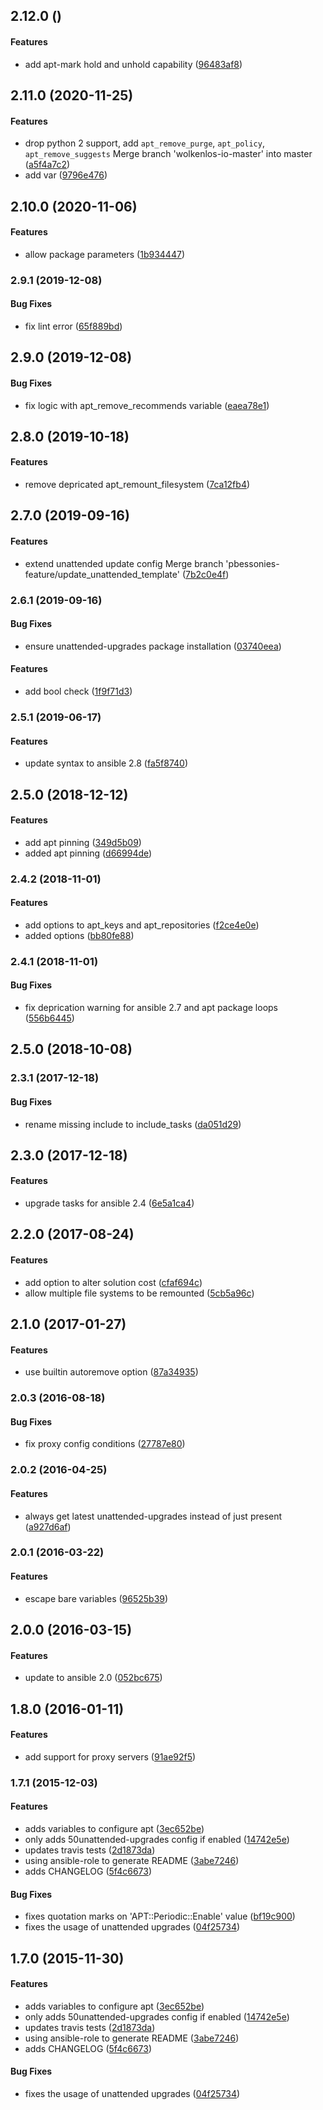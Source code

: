 <a name="2.12.0"></a>
## 2.12.0 ()


#### Features

*   add apt-mark hold and unhold capability ([96483af8](https://github.com/weareinteractive/ansible-apt/commit/96483af8d8aa0666462dedfd01f62977928d7c54))



<a name="2.11.0"></a>
## 2.11.0 (2020-11-25)


#### Features

*   drop python 2 support, add `apt_remove_purge`, `apt_policy`, `apt_remove_suggests` Merge branch 'wolkenlos-io-master' into master ([a5f4a7c2](https://github.com/weareinteractive/ansible-apt/commit/a5f4a7c20c954f461224a70c2e61b4cd99b766cc))
*   add  var ([9796e476](https://github.com/weareinteractive/ansible-apt/commit/9796e476b6cd9d19ba8c50fee3caba19bdfddb0e))



<a name="2.10.0"></a>
## 2.10.0 (2020-11-06)


#### Features

*   allow package parameters ([1b934447](https://github.com/weareinteractive/ansible-apt/commit/1b934447e871f1f9a0282d481c7859d2b3118742))



<a name="2.9.1"></a>
### 2.9.1 (2019-12-08)


#### Bug Fixes

*   fix lint error ([65f889bd](https://github.com/weareinteractive/ansible-apt/commit/65f889bd07e3a7fd33e7df42023e7543b8af7c4a))



<a name="2.9.0"></a>
## 2.9.0 (2019-12-08)


#### Bug Fixes

*   fix logic with apt_remove_recommends variable ([eaea78e1](https://github.com/weareinteractive/ansible-apt/commit/eaea78e1fb43f86b2a27db23ba121e805de8d835))



<a name="2.8.0"></a>
## 2.8.0 (2019-10-18)


#### Features

*   remove depricated apt_remount_filesystem ([7ca12fb4](https://github.com/weareinteractive/ansible-apt/commit/7ca12fb483e0cd8272589e5b1393e4c74611fb2a))



<a name="2.7.0"></a>
## 2.7.0 (2019-09-16)


#### Features

*   extend unattended update config Merge branch 'pbessonies-feature/update_unattended_template' ([7b2c0e4f](https://github.com/weareinteractive/ansible-apt/commit/7b2c0e4fadf07feb8ef3a97425a282b38315a44b))



<a name="2.6.1"></a>
### 2.6.1 (2019-09-16)


#### Bug Fixes

*   ensure unattended-upgrades package installation ([03740eea](https://github.com/weareinteractive/ansible-apt/commit/03740eea70fdf744256e708798ea048be22a2a9e))

#### Features

*   add bool check ([1f9f71d3](https://github.com/weareinteractive/ansible-apt/commit/1f9f71d32df59563ebb2fb40b82ddc2e916e9de8))



<a name="2.5.1"></a>
### 2.5.1 (2019-06-17)


#### Features

*   update syntax to ansible 2.8 ([fa5f8740](https://github.com/weareinteractive/ansible-apt/commit/fa5f87400d1d1db233bffcf8ced0b82c6460fd4d))



<a name="2.5.0"></a>
## 2.5.0 (2018-12-12)


#### Features

*   add apt pinning ([349d5b09](https://github.com/weareinteractive/ansible-apt/commit/349d5b09a9b90513da4b66829eca1172da692e96))
*   added apt pinning ([d66994de](https://github.com/weareinteractive/ansible-apt/commit/d66994de87a291cb5a2ebfe2ed4867e290ad68fb))



<a name="2.4.2"></a>
### 2.4.2 (2018-11-01)


#### Features

*   add options to apt_keys and apt_repositories ([f2ce4e0e](https://github.com/weareinteractive/ansible-apt/commit/f2ce4e0e6d41f539610adb34e0ac1093e482677c))
*   added options ([bb80fe88](https://github.com/weareinteractive/ansible-apt/commit/bb80fe8804ee2bac18065b89a8abcadc14f0ed9b))



<a name="2.4.1"></a>
### 2.4.1 (2018-11-01)


#### Bug Fixes

*   fix deprication warning for ansible 2.7 and apt package loops ([556b6445](https://github.com/weareinteractive/ansible-apt/commit/556b6445e748004846c6e16248d9d92b69afd0c3))



<a name="2.5.0"></a>
## 2.5.0 (2018-10-08)




<a name="2.3.1"></a>
### 2.3.1 (2017-12-18)


#### Bug Fixes

*   rename missing include to include_tasks ([da051d29](https://github.com/weareinteractive/ansible-apt/commit/da051d29e279e48061e7e6b41f504a00f1508b16))



<a name="2.3.0"></a>
## 2.3.0 (2017-12-18)


#### Features

*   upgrade tasks for ansible 2.4 ([6e5a1ca4](https://github.com/weareinteractive/ansible-apt/commit/6e5a1ca49a855e7c183446cb4a2d817d58bab59f))



<a name="2.2.0"></a>
## 2.2.0 (2017-08-24)


#### Features

*   add option to alter solution cost ([cfaf694c](https://github.com/weareinteractive/ansible-apt/commit/cfaf694c6ea921e6d6209db0e851c84dd35c8fe2))
*   allow multiple file systems to be remounted ([5cb5a96c](https://github.com/weareinteractive/ansible-apt/commit/5cb5a96cfbdce66f7b5f4d2f7716e1e30279ac98))



<a name="2.1.0"></a>
## 2.1.0 (2017-01-27)


#### Features

*   use builtin autoremove option ([87a34935](https://github.com/weareinteractive/ansible-apt/commit/87a34935874f78d4752f2557c9094496eb51a391))



<a name="2.0.3"></a>
### 2.0.3 (2016-08-18)


#### Bug Fixes

*   fix proxy config conditions ([27787e80](https://github.com/weareinteractive/ansible-apt/commit/27787e80dc805a828af35b7206aae835e9d8b0aa))



<a name="2.0.2"></a>
### 2.0.2 (2016-04-25)


#### Features

*   always get latest unattended-upgrades instead of just present ([a927d6af](https://github.com/weareinteractive/ansible-apt/commit/a927d6afbc0b35481c5eea3623cd5eebf7a3d415))



<a name="2.0.1"></a>
### 2.0.1 (2016-03-22)


#### Features

*   escape bare variables ([96525b39](https://github.com/weareinteractive/ansible-apt/commit/96525b393671352973d81abfcb942272f70dc6bd))



<a name="2.0.0"></a>
## 2.0.0 (2016-03-15)


#### Features

*   update to ansible 2.0 ([052bc675](https://github.com/weareinteractive/ansible-apt/commit/052bc675f01ded71c7bd9bd7e8154ecb2f600c4a))



<a name="1.8.0"></a>
## 1.8.0 (2016-01-11)


#### Features

*   add support for proxy servers ([91ae92f5](https://github.com/weareinteractive/ansible-apt/commit/91ae92f56e7f3fa2f9851adc03235d3985dd7b7e))



<a name="1.7.1"></a>
### 1.7.1 (2015-12-03)


#### Features

*   adds variables to configure apt ([3ec652be](https://github.com/weareinteractive/ansible-apt/commit/3ec652be9513b0d8b9b1bb7f317aa6a4c30256ff))
*   only adds 50unattended-upgrades config if enabled ([14742e5e](https://github.com/weareinteractive/ansible-apt/commit/14742e5ee87bf135edf8756ce9cd197ca65b346d))
*   updates travis tests ([2d1873da](https://github.com/weareinteractive/ansible-apt/commit/2d1873daec0e1b76e4bcafbb898ac63c4b12e91f))
*   using ansible-role to generate README ([3abe7246](https://github.com/weareinteractive/ansible-apt/commit/3abe72463af5d4d101570e233d497a96e910e4ea))
*   adds CHANGELOG ([5f4c6673](https://github.com/weareinteractive/ansible-apt/commit/5f4c66734445e239fb96faec557a6c5e708cd5b3))

#### Bug Fixes

*   fixes quotation marks on 'APT::Periodic::Enable' value ([bf19c900](https://github.com/weareinteractive/ansible-apt/commit/bf19c90034badb1173ad9b204d815d17cd33ba9d))
*   fixes the usage of unattended upgrades ([04f25734](https://github.com/weareinteractive/ansible-apt/commit/04f25734fa29aba48ec3f9461c9488785bfe8ae3))



<a name="1.7.0"></a>
## 1.7.0 (2015-11-30)


#### Features

*   adds variables to configure apt ([3ec652be](https://github.com/weareinteractive/ansible-apt/commit/3ec652be9513b0d8b9b1bb7f317aa6a4c30256ff))
*   only adds 50unattended-upgrades config if enabled ([14742e5e](https://github.com/weareinteractive/ansible-apt/commit/14742e5ee87bf135edf8756ce9cd197ca65b346d))
*   updates travis tests ([2d1873da](https://github.com/weareinteractive/ansible-apt/commit/2d1873daec0e1b76e4bcafbb898ac63c4b12e91f))
*   using ansible-role to generate README ([3abe7246](https://github.com/weareinteractive/ansible-apt/commit/3abe72463af5d4d101570e233d497a96e910e4ea))
*   adds CHANGELOG ([5f4c6673](https://github.com/weareinteractive/ansible-apt/commit/5f4c66734445e239fb96faec557a6c5e708cd5b3))

#### Bug Fixes

*   fixes the usage of unattended upgrades ([04f25734](https://github.com/weareinteractive/ansible-apt/commit/04f25734fa29aba48ec3f9461c9488785bfe8ae3))



